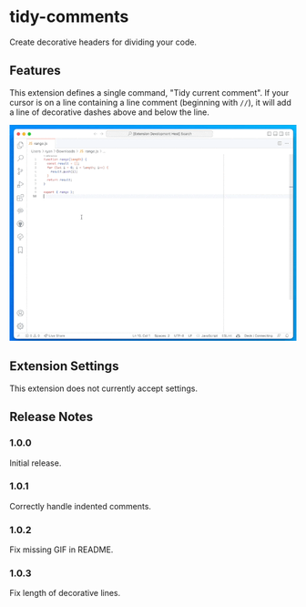 # tidy-comments

Create decorative headers for dividing your code.

## Features

This extension defines a single command, "Tidy current comment". If your cursor is on a line containing
a line comment (beginning with `//`), it will add a line of decorative dashes above and below the line.

![Tidy Comments in action](https://github.com/ryaninvents/tidy-comments/blob/main/docs/demo.gif?raw=true)

## Extension Settings

This extension does not currently accept settings.

## Release Notes

### 1.0.0

Initial release.

### 1.0.1

Correctly handle indented comments.

### 1.0.2

Fix missing GIF in README.

### 1.0.3

Fix length of decorative lines.